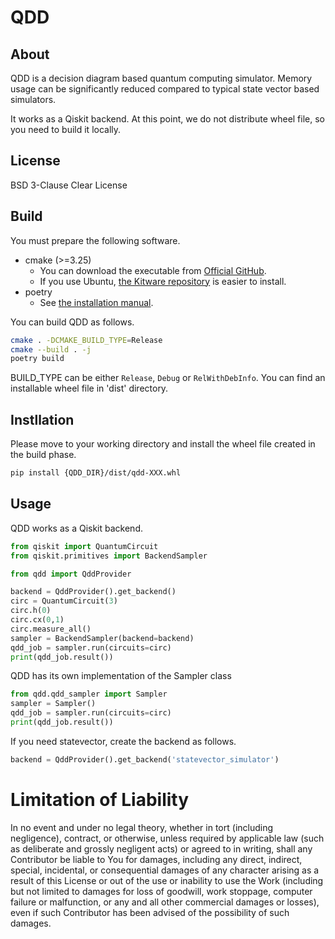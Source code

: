 # QDD

## About

QDD is a decision diagram based quantum computing simulator.
Memory usage can be significantly reduced compared to typical state vector based simulators.

It works as a Qiskit backend.
At this point, we do not distribute wheel file, so you need to build it locally.

## License

BSD 3-Clause Clear License

## Build

You must prepare the following software.

* cmake (>=3.25)
  * You can download the executable from [Official GitHub](https://github.com/Kitware/CMake/releases).
  * If you use Ubuntu, [the Kitware repository](https://apt.kitware.com/) is easier to install.
* poetry
  * See [the installation manual](https://python-poetry.org/docs/#installing-with-the-official-installer).

You can build QDD as follows.

```sh
cmake . -DCMAKE_BUILD_TYPE=Release
cmake --build . -j
poetry build
```

BUILD_TYPE can be either `Release`, `Debug` or `RelWithDebInfo`.
You can find an installable wheel file in 'dist' directory.

## Instllation

Please move to your working directory and install the wheel file created in the build phase.

```sh
pip install {QDD_DIR}/dist/qdd-XXX.whl
```

## Usage

QDD works as a Qiskit backend.

```py
from qiskit import QuantumCircuit
from qiskit.primitives import BackendSampler

from qdd import QddProvider

backend = QddProvider().get_backend()
circ = QuantumCircuit(3)
circ.h(0)
circ.cx(0,1)
circ.measure_all()
sampler = BackendSampler(backend=backend)
qdd_job = sampler.run(circuits=circ)
print(qdd_job.result())
```

QDD has its own implementation of the Sampler class

```py
from qdd.qdd_sampler import Sampler
sampler = Sampler()
qdd_job = sampler.run(circuits=circ)
print(qdd_job.result())
```

If you need statevector, create the backend as follows.

```py
backend = QddProvider().get_backend('statevector_simulator')
```

# Limitation of Liability

In no event and under no legal theory, whether in tort (including negligence), contract, or otherwise, unless required by applicable law (such as deliberate and grossly negligent acts) or agreed to in writing, shall any Contributor be liable to You for damages, including any direct, indirect, special, incidental, or consequential damages of any character arising as a result of this License or out of the use or inability to use the Work (including but not limited to damages for loss of goodwill, work stoppage, computer failure or malfunction, or any and all other commercial damages or losses), even if such Contributor has been advised of the possibility of such damages.
